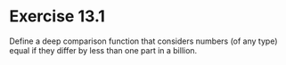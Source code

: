 # Exercise 13.1

Define a deep comparison function that considers numbers (of any type) equal if
they differ by less than one part in a billion.
